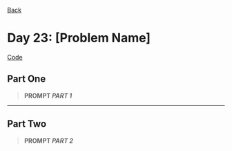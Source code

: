 [Back](../README.md)

# Day 23: [Problem Name]

[Code](./index.js)

## Part One

> **PROMPT _PART 1_**

---

## Part Two

> **PROMPT _PART 2_**
